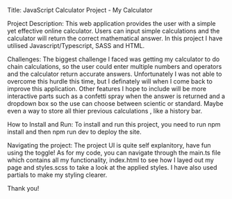 Title: 
JavaScript Calculator Project - My Calculator

Project Description: 
This web application provides the user with a simple yet effective online calculator. Users can input simple calculations and the calculator will return the correct mathematical answer. In this project I have utilised Javascript/Typescript, SASS and HTML. 

Challenges: 
The biggest challenge I faced was getting my calculator to do chain calculations, so the user could enter multiple numbers and operators and the calculator return accurate answers. Unfortunately I was not able to overcome this hurdle this time, but I definately will when I come back to improve this application. Other features I hope to include will be more interactive parts such as a confetti spray when the answer is returned and a dropdown box so the use can choose between scientic or standard. Maybe even a way to store all thier previous calculations , like a history bar. 

How to Install and Run: 
To install and run this project, you need to run npm install and then npm run dev to deploy the site.

Navigating the project: 
The project UI is quite self explanitory, have fun using the toggle! As for my code, you can navigate through the main.ts file which contains all my functionality, index.html to see how I layed out my page and styles.scss to take a look at the applied styles. I have also used partials to make my styling clearer.

Thank you!
